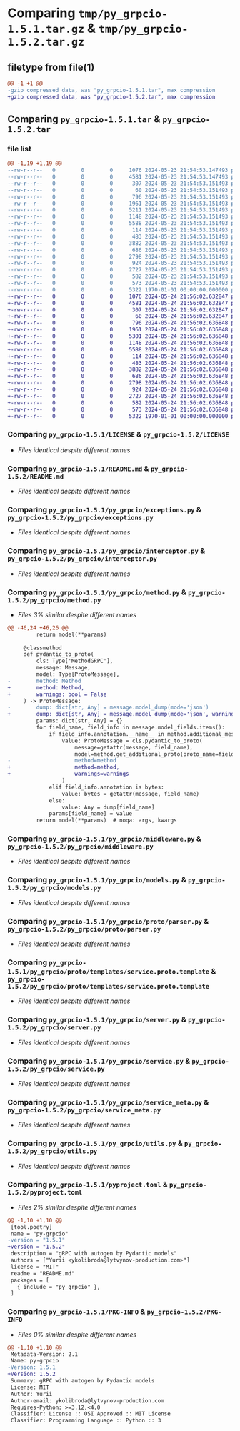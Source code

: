 # Comparing `tmp/py_grpcio-1.5.1.tar.gz` & `tmp/py_grpcio-1.5.2.tar.gz`

## filetype from file(1)

```diff
@@ -1 +1 @@
-gzip compressed data, was "py_grpcio-1.5.1.tar", max compression
+gzip compressed data, was "py_grpcio-1.5.2.tar", max compression
```

## Comparing `py_grpcio-1.5.1.tar` & `py_grpcio-1.5.2.tar`

### file list

```diff
@@ -1,19 +1,19 @@
--rw-r--r--   0        0        0     1076 2024-05-23 21:54:53.147493 py_grpcio-1.5.1/LICENSE
--rw-r--r--   0        0        0     4581 2024-05-23 21:54:53.147493 py_grpcio-1.5.1/README.md
--rw-r--r--   0        0        0      307 2024-05-23 21:54:53.151493 py_grpcio-1.5.1/py_grpcio/__init__.py
--rw-r--r--   0        0        0       60 2024-05-23 21:54:53.151493 py_grpcio-1.5.1/py_grpcio/__meta__.py
--rw-r--r--   0        0        0      796 2024-05-23 21:54:53.151493 py_grpcio-1.5.1/py_grpcio/exceptions.py
--rw-r--r--   0        0        0     1961 2024-05-23 21:54:53.151493 py_grpcio-1.5.1/py_grpcio/interceptor.py
--rw-r--r--   0        0        0     5211 2024-05-23 21:54:53.151493 py_grpcio-1.5.1/py_grpcio/method.py
--rw-r--r--   0        0        0     1148 2024-05-23 21:54:53.151493 py_grpcio-1.5.1/py_grpcio/middleware.py
--rw-r--r--   0        0        0     5588 2024-05-23 21:54:53.151493 py_grpcio-1.5.1/py_grpcio/models.py
--rw-r--r--   0        0        0      114 2024-05-23 21:54:53.151493 py_grpcio-1.5.1/py_grpcio/proto/__init__.py
--rw-r--r--   0        0        0      483 2024-05-23 21:54:53.151493 py_grpcio-1.5.1/py_grpcio/proto/enums.py
--rw-r--r--   0        0        0     3882 2024-05-23 21:54:53.151493 py_grpcio-1.5.1/py_grpcio/proto/parser.py
--rw-r--r--   0        0        0      686 2024-05-23 21:54:53.151493 py_grpcio-1.5.1/py_grpcio/proto/templates/service.proto.template
--rw-r--r--   0        0        0     2798 2024-05-23 21:54:53.151493 py_grpcio-1.5.1/py_grpcio/server.py
--rw-r--r--   0        0        0      924 2024-05-23 21:54:53.151493 py_grpcio-1.5.1/py_grpcio/service.py
--rw-r--r--   0        0        0     2727 2024-05-23 21:54:53.151493 py_grpcio-1.5.1/py_grpcio/service_meta.py
--rw-r--r--   0        0        0      582 2024-05-23 21:54:53.151493 py_grpcio-1.5.1/py_grpcio/utils.py
--rw-r--r--   0        0        0      573 2024-05-23 21:54:53.151493 py_grpcio-1.5.1/pyproject.toml
--rw-r--r--   0        0        0     5322 1970-01-01 00:00:00.000000 py_grpcio-1.5.1/PKG-INFO
+-rw-r--r--   0        0        0     1076 2024-05-24 21:56:02.632847 py_grpcio-1.5.2/LICENSE
+-rw-r--r--   0        0        0     4581 2024-05-24 21:56:02.632847 py_grpcio-1.5.2/README.md
+-rw-r--r--   0        0        0      307 2024-05-24 21:56:02.632847 py_grpcio-1.5.2/py_grpcio/__init__.py
+-rw-r--r--   0        0        0       60 2024-05-24 21:56:02.632847 py_grpcio-1.5.2/py_grpcio/__meta__.py
+-rw-r--r--   0        0        0      796 2024-05-24 21:56:02.636848 py_grpcio-1.5.2/py_grpcio/exceptions.py
+-rw-r--r--   0        0        0     1961 2024-05-24 21:56:02.636848 py_grpcio-1.5.2/py_grpcio/interceptor.py
+-rw-r--r--   0        0        0     5301 2024-05-24 21:56:02.636848 py_grpcio-1.5.2/py_grpcio/method.py
+-rw-r--r--   0        0        0     1148 2024-05-24 21:56:02.636848 py_grpcio-1.5.2/py_grpcio/middleware.py
+-rw-r--r--   0        0        0     5588 2024-05-24 21:56:02.636848 py_grpcio-1.5.2/py_grpcio/models.py
+-rw-r--r--   0        0        0      114 2024-05-24 21:56:02.636848 py_grpcio-1.5.2/py_grpcio/proto/__init__.py
+-rw-r--r--   0        0        0      483 2024-05-24 21:56:02.636848 py_grpcio-1.5.2/py_grpcio/proto/enums.py
+-rw-r--r--   0        0        0     3882 2024-05-24 21:56:02.636848 py_grpcio-1.5.2/py_grpcio/proto/parser.py
+-rw-r--r--   0        0        0      686 2024-05-24 21:56:02.636848 py_grpcio-1.5.2/py_grpcio/proto/templates/service.proto.template
+-rw-r--r--   0        0        0     2798 2024-05-24 21:56:02.636848 py_grpcio-1.5.2/py_grpcio/server.py
+-rw-r--r--   0        0        0      924 2024-05-24 21:56:02.636848 py_grpcio-1.5.2/py_grpcio/service.py
+-rw-r--r--   0        0        0     2727 2024-05-24 21:56:02.636848 py_grpcio-1.5.2/py_grpcio/service_meta.py
+-rw-r--r--   0        0        0      582 2024-05-24 21:56:02.636848 py_grpcio-1.5.2/py_grpcio/utils.py
+-rw-r--r--   0        0        0      573 2024-05-24 21:56:02.636848 py_grpcio-1.5.2/pyproject.toml
+-rw-r--r--   0        0        0     5322 1970-01-01 00:00:00.000000 py_grpcio-1.5.2/PKG-INFO
```

### Comparing `py_grpcio-1.5.1/LICENSE` & `py_grpcio-1.5.2/LICENSE`

 * *Files identical despite different names*

### Comparing `py_grpcio-1.5.1/README.md` & `py_grpcio-1.5.2/README.md`

 * *Files identical despite different names*

### Comparing `py_grpcio-1.5.1/py_grpcio/exceptions.py` & `py_grpcio-1.5.2/py_grpcio/exceptions.py`

 * *Files identical despite different names*

### Comparing `py_grpcio-1.5.1/py_grpcio/interceptor.py` & `py_grpcio-1.5.2/py_grpcio/interceptor.py`

 * *Files identical despite different names*

### Comparing `py_grpcio-1.5.1/py_grpcio/method.py` & `py_grpcio-1.5.2/py_grpcio/method.py`

 * *Files 3% similar despite different names*

```diff
@@ -46,24 +46,26 @@
         return model(**params)
 
     @classmethod
     def pydantic_to_proto(
         cls: Type['MethodGRPC'],
         message: Message,
         model: Type[ProtoMessage],
-        method: Method
+        method: Method,
+        warnings: bool = False
     ) -> ProtoMessage:
-        dump: dict[str, Any] = message.model_dump(mode='json')
+        dump: dict[str, Any] = message.model_dump(mode='json', warnings=warnings)
         params: dict[str, Any] = {}
         for field_name, field_info in message.model_fields.items():
             if field_info.annotation.__name__ in method.additional_messages:
                 value: ProtoMessage = cls.pydantic_to_proto(
                     message=getattr(message, field_name),
                     model=method.get_additional_proto(proto_name=field_info.annotation.__name__),
-                    method=method
+                    method=method,
+                    warnings=warnings
                 )
             elif field_info.annotation is bytes:
                 value: bytes = getattr(message, field_name)
             else:
                 value: Any = dump[field_name]
             params[field_name] = value
         return model(**params)  # noqa: args, kwargs
```

### Comparing `py_grpcio-1.5.1/py_grpcio/middleware.py` & `py_grpcio-1.5.2/py_grpcio/middleware.py`

 * *Files identical despite different names*

### Comparing `py_grpcio-1.5.1/py_grpcio/models.py` & `py_grpcio-1.5.2/py_grpcio/models.py`

 * *Files identical despite different names*

### Comparing `py_grpcio-1.5.1/py_grpcio/proto/parser.py` & `py_grpcio-1.5.2/py_grpcio/proto/parser.py`

 * *Files identical despite different names*

### Comparing `py_grpcio-1.5.1/py_grpcio/proto/templates/service.proto.template` & `py_grpcio-1.5.2/py_grpcio/proto/templates/service.proto.template`

 * *Files identical despite different names*

### Comparing `py_grpcio-1.5.1/py_grpcio/server.py` & `py_grpcio-1.5.2/py_grpcio/server.py`

 * *Files identical despite different names*

### Comparing `py_grpcio-1.5.1/py_grpcio/service.py` & `py_grpcio-1.5.2/py_grpcio/service.py`

 * *Files identical despite different names*

### Comparing `py_grpcio-1.5.1/py_grpcio/service_meta.py` & `py_grpcio-1.5.2/py_grpcio/service_meta.py`

 * *Files identical despite different names*

### Comparing `py_grpcio-1.5.1/py_grpcio/utils.py` & `py_grpcio-1.5.2/py_grpcio/utils.py`

 * *Files identical despite different names*

### Comparing `py_grpcio-1.5.1/pyproject.toml` & `py_grpcio-1.5.2/pyproject.toml`

 * *Files 2% similar despite different names*

```diff
@@ -1,10 +1,10 @@
 [tool.poetry]
 name = "py-grpcio"
-version = "1.5.1"
+version = "1.5.2"
 description = "gRPC with autogen by Pydantic models"
 authors = ["Yurii <ykolibroda@lytvynov-production.com>"]
 license = "MIT"
 readme = "README.md"
 packages = [
   { include = "py_grpcio" },
 ]
```

### Comparing `py_grpcio-1.5.1/PKG-INFO` & `py_grpcio-1.5.2/PKG-INFO`

 * *Files 0% similar despite different names*

```diff
@@ -1,10 +1,10 @@
 Metadata-Version: 2.1
 Name: py-grpcio
-Version: 1.5.1
+Version: 1.5.2
 Summary: gRPC with autogen by Pydantic models
 License: MIT
 Author: Yurii
 Author-email: ykolibroda@lytvynov-production.com
 Requires-Python: >=3.12,<4.0
 Classifier: License :: OSI Approved :: MIT License
 Classifier: Programming Language :: Python :: 3
```

